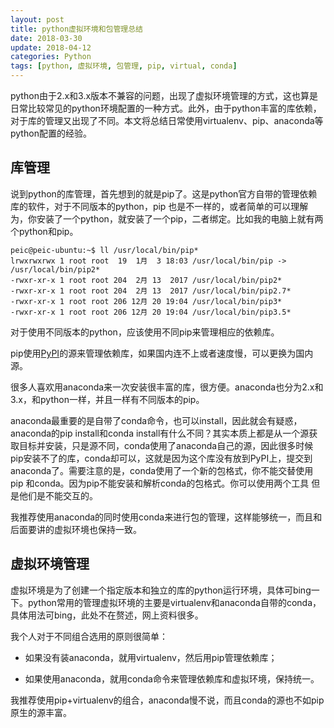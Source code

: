 ```yaml
---
layout: post
title: python虚拟环境和包管理总结
date: 2018-03-30
update: 2018-04-12
categories: Python
tags: [python, 虚拟环境, 包管理, pip, virtual, conda]
---
```


python由于2.x和3.x版本不兼容的问题，出现了虚拟环境管理的方式，这也算是日常比较常见的python环境配置的一种方式。此外，由于python丰富的库依赖，对于库的管理又出现了不同。本文将总结日常使用virtualenv、pip、anaconda等python配置的经验。

<!--more-->

## 库管理

说到python的库管理，首先想到的就是pip了。这是python官方自带的管理依赖库的软件，对于不同版本的python，pip 也是不一样的，或者简单的可以理解为，你安装了一个python，就安装了一个pip，二者绑定。比如我的电脑上就有两个python和pip。

```shell
peic@peic-ubuntu:~$ ll /usr/local/bin/pip*
lrwxrwxrwx 1 root root  19  1月  3 18:03 /usr/local/bin/pip -> /usr/local/bin/pip2*
-rwxr-xr-x 1 root root 204  2月 13  2017 /usr/local/bin/pip2*
-rwxr-xr-x 1 root root 204  2月 13  2017 /usr/local/bin/pip2.7*
-rwxr-xr-x 1 root root 206 12月 20 19:04 /usr/local/bin/pip3*
-rwxr-xr-x 1 root root 206 12月 20 19:04 /usr/local/bin/pip3.5*
```

对于使用不同版本的python，应该使用不同pip来管理相应的依赖库。

pip使用[PyPI](https://pypi.python.org/pypi)的源来管理依赖库，如果国内连不上或者速度慢，可以更换为国内源。

很多人喜欢用anaconda来一次安装很丰富的库，很方便。anaconda也分为2.x和3.x，和python一样，并且一样有不同版本的pip。

anaconda最重要的是自带了conda命令，也可以install，因此就会有疑惑，anaconda的pip install和conda install有什么不同？其实本质上都是从一个源获取目标并安装，只是源不同，conda使用了anaconda自己的源，因此很多时候pip安装不了的库，conda却可以，这就是因为这个库没有放到PyPI上，提交到anaconda了。需要注意的是，conda使用了一个新的包格式，你不能交替使用pip 和conda。因为pip不能安装和解析conda的包格式。你可以使用两个工具 但是他们是不能交互的。

我推荐使用anaconda的同时使用conda来进行包的管理，这样能够统一，而且和后面要讲的虚拟环境也保持一致。

## 虚拟环境管理

虚拟环境是为了创建一个指定版本和独立的库的python运行环境，具体可bing一下。python常用的管理虚拟环境的主要是virtualenv和anaconda自带的conda，具体用法可bing，此处不在赘述，网上资料很多。

我个人对于不同组合选用的原则很简单：

* 如果没有装anaconda，就用virtualenv，然后用pip管理依赖库；

* 如果使用anaconda，就用conda命令来管理依赖库和虚拟环境，保持统一。

我推荐使用pip+virtualenv的组合，anaconda慢不说，而且conda的源也不如pip原生的源丰富。